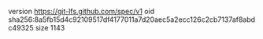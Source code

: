 version https://git-lfs.github.com/spec/v1
oid sha256:8a5fb15d4c92109517df4177011a7d20aec5a2ecc126c2cb7137af8abdc49325
size 1143
